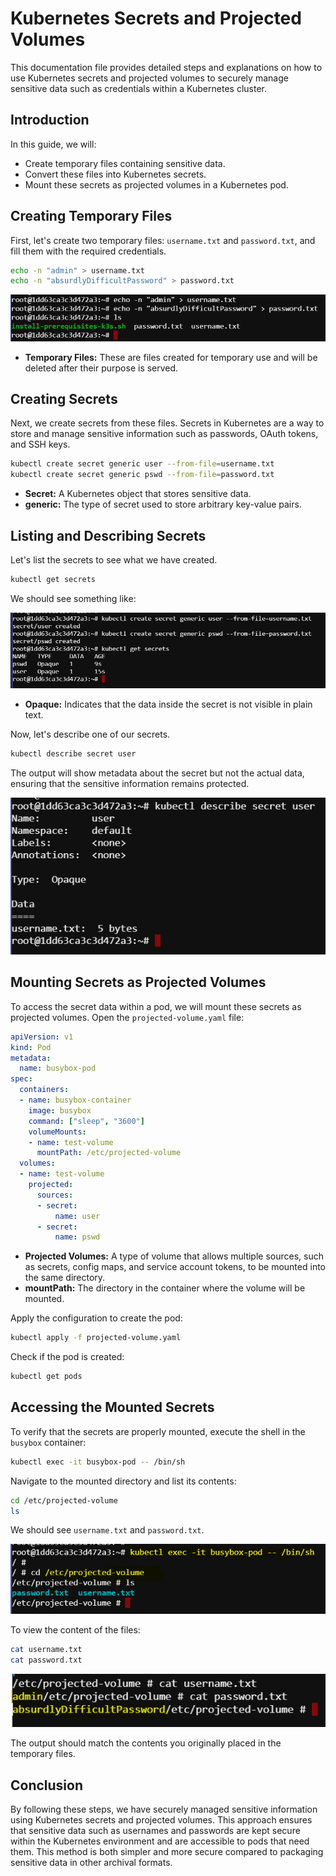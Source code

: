 # Kubernetes Secrets and Projected Volumes

This documentation file provides detailed steps and explanations on how to use Kubernetes secrets and projected volumes to securely manage sensitive data such as credentials within a Kubernetes cluster.

## Introduction

In this guide, we will:
- Create temporary files containing sensitive data.
- Convert these files into Kubernetes secrets.
- Mount these secrets as projected volumes in a Kubernetes pod.
  
## Creating Temporary Files

First, let's create two temporary files: `username.txt` and `password.txt`, and fill them with the required credentials.

```bash
echo -n "admin" > username.txt
echo -n "absurdlyDifficultPassword" > password.txt
```

![](./images/echo.png)

- **Temporary Files:** These are files created for temporary use and will be deleted after their purpose is served.

## Creating Secrets

Next, we create secrets from these files. Secrets in Kubernetes are a way to store and manage sensitive information such as passwords, OAuth tokens, and SSH keys.

```bash
kubectl create secret generic user --from-file=username.txt
kubectl create secret generic pswd --from-file=password.txt
```

- **Secret:** A Kubernetes object that stores sensitive data.
- **generic:** The type of secret used to store arbitrary key-value pairs.

## Listing and Describing Secrets

Let's list the secrets to see what we have created.

```bash
kubectl get secrets
```

We should see something like:

![](./images/getsecret.png)

- **Opaque:** Indicates that the data inside the secret is not visible in plain text.

Now, let's describe one of our secrets.

```bash
kubectl describe secret user
```

The output will show metadata about the secret but not the actual data, ensuring that the sensitive information remains protected.

![](./images/dessec.png)

## Mounting Secrets as Projected Volumes

To access the secret data within a pod, we will mount these secrets as projected volumes. Open the `projected-volume.yaml` file:

```yaml
apiVersion: v1
kind: Pod
metadata:
  name: busybox-pod
spec:
  containers:
  - name: busybox-container
    image: busybox
    command: ["sleep", "3600"]
    volumeMounts:
    - name: test-volume
      mountPath: /etc/projected-volume
  volumes:
  - name: test-volume
    projected:
      sources:
      - secret:
          name: user
      - secret:
          name: pswd
```

- **Projected Volumes:** A type of volume that allows multiple sources, such as secrets, config maps, and service account tokens, to be mounted into the same directory.
- **mountPath:** The directory in the container where the volume will be mounted.

Apply the configuration to create the pod:

```bash
kubectl apply -f projected-volume.yaml
```

Check if the pod is created:

```bash
kubectl get pods
```

## Accessing the Mounted Secrets

To verify that the secrets are properly mounted, execute the shell in the `busybox` container:

```bash
kubectl exec -it busybox-pod -- /bin/sh
```

Navigate to the mounted directory and list its contents:

```bash
cd /etc/projected-volume
ls
```

We should see `username.txt` and `password.txt`.

![](./images/exec.png)

To view the content of the files:

```bash
cat username.txt
cat password.txt
```
![](./images/cat.png)

The output should match the contents you originally placed in the temporary files.

## Conclusion

By following these steps, we have securely managed sensitive information using Kubernetes secrets and projected volumes. This approach ensures that sensitive data such as usernames and passwords are kept secure within the Kubernetes environment and are accessible to pods that need them. This method is both simpler and more secure compared to packaging sensitive data in other archival formats.